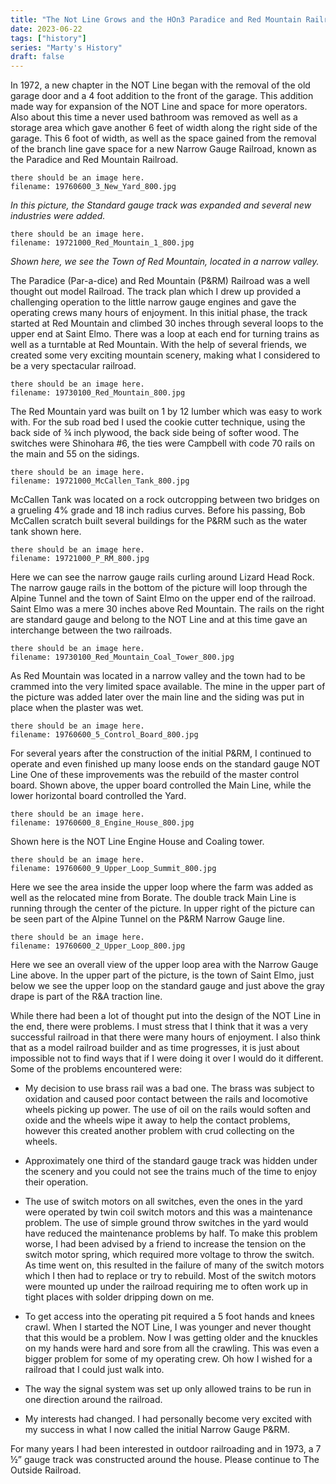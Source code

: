 ```yaml
---
title: "The Not Line Grows and the HOn3 Paradice and Red Mountain Railroad (P&RM)"
date: 2023-06-22
tags: ["history"]
series: "Marty's History"
draft: false
---
```


In 1972, a new chapter in the NOT Line began with the removal of the old garage door and a 4 foot addition to the front of the garage.  This addition made way for expansion of the NOT Line and space for more operators.  Also about this time a never used bathroom was removed as well as a storage area which gave another 6 feet of width along the right side of the garage.  This 6 foot of width, as well as the space gained from the removal of the branch line gave space for a new Narrow Gauge Railroad, known as the Paradice and Red Mountain Railroad.  

```
there should be an image here.
filename: 19760600_3_New_Yard_800.jpg
```
*In this picture, the Standard gauge track was expanded and several new industries were added.*

```
there should be an image here.
filename: 19721000_Red_Mountain_1_800.jpg
```
*Shown here, we see the Town of Red Mountain, located in a narrow valley.*

The Paradice (Par-a-dice) and Red Mountain (P&RM) Railroad was a well thought out model Railroad.  The track plan which I drew up provided a challenging operation to the little narrow gauge engines and gave the operating crews many hours of enjoyment.  In this initial phase, the track started at Red Mountain and climbed 30 inches through several loops to the upper end at Saint Elmo.  There was a loop at each end for turning trains as well as a turntable at Red Mountain.  With the help of several friends, we created some very exciting mountain scenery, making what I considered to be a very spectacular railroad.

```
there should be an image here.
filename: 19730100_Red_Mountain_800.jpg
```

The Red Mountain yard was built on 1 by 12 lumber which was easy to work with.  For the sub road bed I used the cookie cutter technique, using the back side of ¾ inch plywood, the back side being of softer wood.  The switches were Shinohara #6, the ties were Campbell with code 70 rails on the main and 55 on the sidings.

```
there should be an image here.
filename: 19721000_McCallen_Tank_800.jpg
```

McCallen Tank was located on a rock outcropping between two bridges on a grueling 4% grade and 18 inch radius curves.  Before his passing, Bob McCallen scratch built several buildings for the P&RM such as the water tank shown here.

```
there should be an image here.
filename: 19721000_P_RM_800.jpg
```

Here we can see the narrow gauge rails curling around Lizard Head Rock.  The narrow gauge rails in the bottom of the picture will loop through the Alpine Tunnel and the town of Saint Elmo on the upper end of the railroad.  Saint Elmo was a mere 30 inches above Red Mountain.  The rails on the right are standard gauge and belong to the NOT Line and at this time gave an interchange between the two railroads.

```
there should be an image here.
filename: 19730100_Red_Mountain_Coal_Tower_800.jpg
```

As Red Mountain was located in a narrow valley and the town had to be crammed into the very limited space available.  The mine in the upper part of the picture was added later over the main line and the siding was put in place when the plaster was wet.

```
there should be an image here.
filename: 19760600_5_Control_Board_800.jpg
```

For several years after the construction of the initial P&RM, I continued to operate and even finished up many loose ends on the standard gauge NOT Line
One of these improvements was the rebuild of the master control board.  Shown above, the upper board controlled the Main Line, while the lower horizontal board controlled the Yard.

```
there should be an image here.
filename: 19760600_8_Engine_House_800.jpg
```

Shown here is the NOT Line Engine House and Coaling tower.

```
there should be an image here.
filename: 19760600_9_Upper_Loop_Summit_800.jpg
```

Here we see the area inside the upper loop where the farm was added as well as the relocated mine from Borate.  The double track Main Line is running through the center of the picture.  In upper right of the picture can be seen part of the Alpine Tunnel on the P&RM Narrow Gauge line.

```
there should be an image here.
filename: 19760600_2_Upper_Loop_800.jpg
```

Here we see an overall view of the upper loop area with the Narrow Gauge Line above.  In the upper part of the picture, is the town of Saint Elmo, just below we see the upper loop on the standard gauge and just above the gray drape is part of the R&A traction line.

While there had been a lot of thought put into the design of the NOT Line in the end, there were problems.  I must stress that I think that it was a very successful railroad in that there were many hours of enjoyment.  I also think that as a model railroad builder and as time progresses, it is just about impossible not to find ways that if I were doing it over I would do it different.  Some of the problems encountered were:

- My decision to use brass rail was a bad one.  The brass was subject to oxidation and caused poor contact between the rails and locomotive wheels picking up power.  The use of oil on the rails would soften and oxide and the wheels wipe it away to help the contact problems, however this created another problem with crud collecting on the wheels.

- Approximately one third of the standard gauge track was hidden under the scenery and you could not see the trains much of the time to enjoy their operation.

- The use of switch motors on all switches, even the ones in the yard were operated by twin coil switch motors and this was a maintenance problem.  The use of simple ground throw switches in the yard would have reduced the maintenance problems by half.  To make this problem worse, I had been advised by a friend to increase the tension on the switch motor spring, which required more voltage to throw the switch.  As time went on, this resulted in the failure of many of the switch motors which I then had to replace or try to rebuild.  Most of the switch motors were mounted up under the railroad requiring me to often work up in tight places with solder dripping down on me.

- To get access into the operating pit required a 5 foot hands and knees crawl.  When I started the NOT Line, I was younger and never thought that this would be a problem.  Now I was getting older and the knuckles on my hands were hard and sore from all the crawling.  This was even a bigger problem for some of my operating crew.  Oh how I wished for a railroad that I could just walk into.

- The way the signal system was set up only allowed trains to be run in one direction around the railroad.

- My interests had changed.  I had personally become very excited with my success in what I now called the initial Narrow Gauge P&RM.



For many years I had been interested in outdoor railroading and in 1973, a 7 ½” gauge track was constructed around the house.  Please continue to The Outside Railroad.